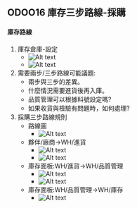 ## ODOO16 庫存三步路線-採購
#### 庫存路線
1. 庫存倉庫-設定
   + ![Alt text](https://github.com/ksharry/odoo-repository/blob/main/pic/A5111.png?raw=true)
   + ![Alt text](https://github.com/ksharry/odoo-repository/blob/main/pic/A51126.png?raw=true)
2. 需要兩步/三步路線可能議題:
   + 兩步與三步的差異。
   + 什麼情況需要進貨後再入庫。
   + 品質管理可以根據料號設定嗎?
   + 如果收貨與檢驗有問題時，如何處理?
3. 採購三步路線規則
   + 路線圖
     + ![Alt text](https://github.com/ksharry/odoo-repository/blob/main/pic/A5112.png?raw=true)
   + 夥伴/廠商->WH/進貨
     + ![Alt text](https://github.com/ksharry/odoo-repository/blob/main/pic/A51121.png?raw=true)
     + ![Alt text](https://github.com/ksharry/odoo-repository/blob/main/pic/A51122.png?raw=true)
   + 庫存面板:WH/進貨->WH/品質管理
     + ![Alt text](https://github.com/ksharry/odoo-repository/blob/main/pic/A51123.png?raw=true)
     + ![Alt text](https://github.com/ksharry/odoo-repository/blob/main/pic/A51124.png?raw=true)
   + 庫存面板:WH/品質管理->WH/庫存
     + ![Alt text](https://github.com/ksharry/odoo-repository/blob/main/pic/A51125.png?raw=true)
